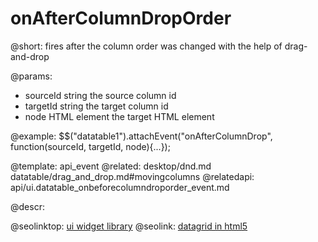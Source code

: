 onAfterColumnDropOrder
=============


@short: fires after the column order was changed with the help of drag-and-drop
	
@params:

- sourceId		string				the source column id
- targetId		string				the target column id
- node			HTML element		the target HTML element

@example:
$$("datatable1").attachEvent("onAfterColumnDrop", function(sourceId, targetId, node){...});

@template:	api_event
@related: 
	desktop/dnd.md
    datatable/drag_and_drop.md#movingcolumns
@relatedapi:
    api/ui.datatable_onbeforecolumndroporder_event.md

@descr:










@seolinktop: [ui widget library](https://webix.com)
@seolink: [datagrid in html5](https://webix.com/widget/datatable/)